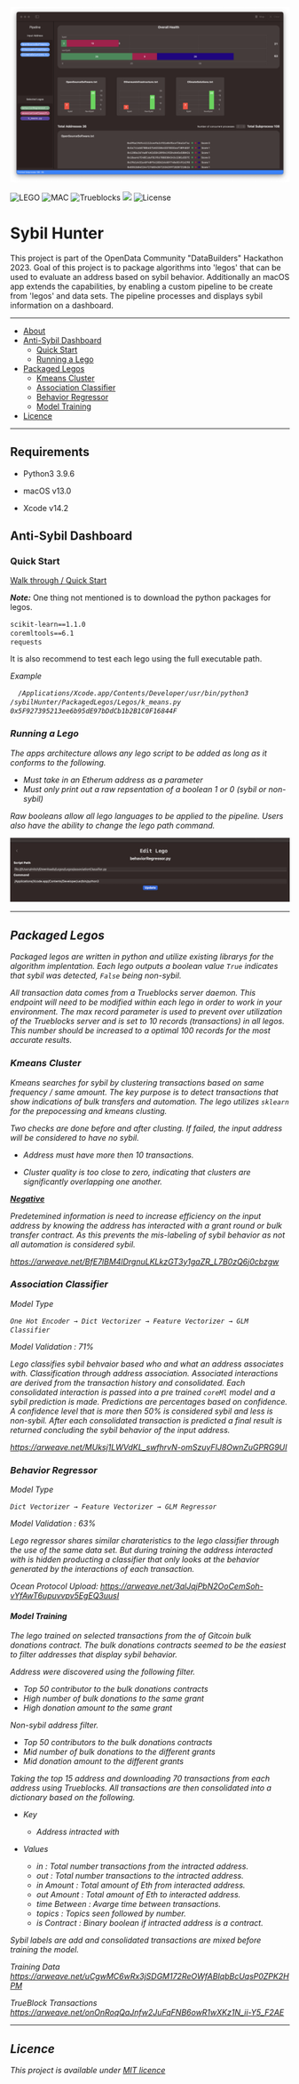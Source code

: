 
![Anti-Sybil Dashboard ](./readmeAssets/dashboard.png)

![LEGO](https://img.shields.io/badge/LEGO-Compatible-blue)
![MAC](https://img.shields.io/badge/macOS-13.0-orange)
![Trueblocks](https://img.shields.io/badge/TrueBlocks-Enabled-green)
![](https://img.shields.io/badge/coreML-True-ff69b4)
![License](https://img.shields.io/badge/license-MIT-blue.svg)

 # Sybil Hunter 


This project is part of the OpenData Community "DataBuilders" Hackathon 2023. Goal of this project is to package algorithms into 'legos' that can be used to evaluate an address based on sybil behavior. Additionally an macOS app extends the capabilities, by enabling a custom pipeline to be create from 'legos' and data sets. The pipeline processes and displays sybil information on a dashboard.

---
  * [About](#sybil-hunter)
  * [Anti-Sybil Dashboard ](#anti-sybil-dashboard )
    + [Quick Start](#quick-start)
    + [Running a Lego](#running-a-lego)
  * [Packaged Legos](#packaged-legos)
    + [Kmeans Cluster](#kmeans-cluster)
    + [Association Classifier ](#association-classifier )
    + [Behavior Regressor](#behavior-regressor )
    + [Model Training](#model-training)
  * [Licence](#licence)


---

## Requirements

* Python3 3.9.6 

* macOS v13.0
* Xcode v14.2

## Anti-Sybil Dashboard 


### Quick Start

[Walk through / Quick Start](https://youtu.be/n44hO0JUGvo)

***Note:*** 
One thing not mentioned is to download the python packages for legos.

```
scikit-learn==1.1.0
coremltools==6.1
requests
```

It is also recommend to test each lego using the full executable path.

<cmd>  <full path to lego> <address to test>

Example

      /Applications/Xcode.app/Contents/Developer/usr/bin/python3 /sybilHunter/PackagedLegos/Legos/k_means.py 0x5F927395213ee6b95dE97bDdCb1b2B1C0F16844F

### Running a Lego

The apps architecture allows any lego script to be added as long as it conforms to the following.

- Must take in an Etherum address as a parameter
- Must only print out a raw repsentation of a boolean  1 or 0 (sybil or non-sybil)

Raw booleans allow all lego languages to be applied to the pipeline. Users also have the ability to change the lego path command.

![Anti-Sybil Dashboard ](./readmeAssets/editLego.png)


---

## Packaged Legos

Packaged legos are written in python and utilize existing librarys for the algorithm implentation. Each lego outputs a boolean value `True` indicates that sybil was detected, `False` being non-sybil. 

All transaction data comes from a Trueblocks server daemon. This endpoint will need to be modified within each lego in order to work in your environment. The max record parameter is used to prevent over utilization of the Trueblocks server and is set to 10 records (transactions) in all legos. This number should be increased to a optimal 100 records for the most accurate results.

### Kmeans Cluster

Kmeans searches for sybil by clustering transactions based on same frequency / same amount. The key purpose is to detect transactions that show indications of bulk transfers and automation. The lego utilizes `sklearn` for the prepocessing and kmeans clusting. 

Two checks are done before and after clusting. If failed, the input address will be considered to have no sybil.   

- Address must have more then 10 transactions.

- Cluster quality is too close to zero, indicating that clusters are significantly overlapping one another.

<b><u>Negative</u></b>

Predetemined information is need to increase efficiency on the input address by knowing the address has interacted with a grant round or bulk transfer contract. As this prevents the mis-labeling of sybil behavior as not all automation is considered sybil.

https://arweave.net/BfE7lBM4lDrgnuLKLkzGT3y1gaZR_L7B0zQ6j0cbzgw

### Association Classifier 

<i>Model Type </i>
```
One Hot Encoder → Dict Vectorizer → Feature Vectorizer → GLM Classifier
```
<i>Model Validation : </i> 71%

Lego classifies sybil behvaior based who and what an address associates with. Classification through address association. Associated interactions are derived from the transaction history and consolidated. Each consolidated interaction is passed into a pre trained `coreMl` model and a sybil prediction is made. Predictions are percentages based on confidence. A confidence level that is more then 50% is considered sybil and less is non-sybil. After each consolidated transaction is predicted a final result is returned concluding the sybil behavior of the input address. 

https://arweave.net/MUksj1LWVdKL_swfhrvN-omSzuyFIJ8OwnZuGPRG9UI

### Behavior Regressor 

<i>Model Type </i>

```
Dict Vectorizer → Feature Vectorizer → GLM Regressor
```

<i>Model Validation : </i> 63%

Lego regressor shares similar charateristics to the lego classifier through the use of the same data set. But during training the address interacted with is hidden producting a classifier that only looks at the behavior generated by the interactions of each transaction.

Ocean Protocol Upload:
https://arweave.net/3alJqjPbN2OoCemSoh-vYfAwT6upuvvpv5EgEQ3uusI

#### Model Training


The lego trained on selected transactions from the of Gitcoin bulk donations contract. The bulk donations contracts seemed to be the easiest to filter addresses that display sybil behavior. 

Address were discovered using the following filter.

- Top 50 contributor to the bulk donations contracts
- High number of bulk donations to the same grant 
- High donation amount to the same grant

Non-sybil address filter.

- Top 50 contributors to the bulk donations contracts
- Mid number of bulk donations to the different grants
- Mid donation amount to the different grants

Taking the top 15 address and downloading 70 transactions from each address using Trueblocks. All transactions are then consolidated into a dictionary based on the following. 

* Key
    - Address intracted with 

* Values
    - in :              Total number transactions from the intracted address.
    - out :             Total number transactions to the intracted address.
    - in Amount :       Total amount of Eth from interacted address.
    - out Amount :      Total amount of Eth to interacted address.
    - time Between :    Avarge time between transactions.
    - topics :          Topics seen followed by number.
    - is Contract :     Binary boolean if intracted address is a contract.

Sybil labels are add and consolidated transactions are mixed before training the model.

Training Data
https://arweave.net/uCgwMC6wRx3jSDGM172ReOWfABIqbBcUqsP0ZPK2HPM

TrueBlock Transactions
https://arweave.net/onOnRoqQaJnfw2JuFqFNB6owR1wXKz1N_ii-Y5_F2AE



---

## Licence
This project is available under [MIT licence](https://github.com/MitchTODO/Sybil-Hunter/blob/main/LICENSE)



















